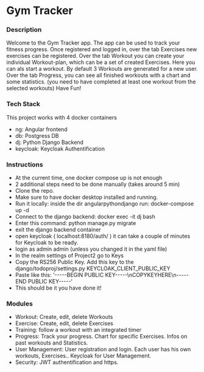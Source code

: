 # Gym Tracker

### Description

Welcome to the Gym Tracker app.
The app can be used to track your fitness progress.
Once registered and logged in, over the tab Exercises new exercises can be registered. 
Over the tab Workout you can create your individual Workout-plan, which can be a set of created Exercises.
Here you can als start a workout. By default 3 Workouts are generated for a new user.
Over the tab Progress, you can see all finished workouts with a chart and some statistics.
(you need to have completed at least one workout from the selected workouts)
Have Fun!

### Tech Stack
This project works with 4 docker containers
- ng: Angular frontend
- db: Postgress DB
- dj: Python Django Backend
- keycloak: Keycloak Authentification

### Instructions
- At the current time, one docker compose up is not enough 
- 2 additional steps need to be done manually (takes around 5 min)
- Clone the repo.
- Make sure to have docker desktop installed and running. 
- Run it locally: inside the dir angularpythondjango run: docker-compose up -d
- Connect to the django backend: docker exec -it dj bash
- Enter this command: python manage.py migrate
- exit the django backend container
- open keycloak ( localhost:8180/auth/ ) it can take a couple of minutes for Keycloak to be ready.
- login as admin admin (unless you changed it in the yaml file)
- In the realm settings of Project2 go to Keys
- Copy the RS256 Public Key. Add this key to the django/todoproj/settings.py KEYCLOAK_CLIENT_PUBLIC_KEY 
- Paste like this: '-----BEGIN PUBLIC KEY-----\nCOPYKEYHERE\n-----END PUBLIC KEY-----'
- This should be it you have done it! 

### Modules
- Workout: Create, edit, delete Workouts
- Exercise: Create, edit, delete Exercises
- Training: follow a workout with an integrated timer
- Progress: Track your progress. Chart for specific Exercises. Infos on past workouts and Statistics.
- User Management: User registration and login. Each user has his own workouts, Exercises.. Keycloak for User Management. 
- Security: JWT authentification and https.
